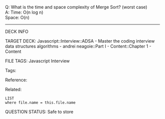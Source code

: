 Q: What is the time and space complexity of Merge Sort? (worst case)  
A: Time: O(n log n)  
Space: O(n)
<!--ID: 1690376045866-->

---

DECK INFO

TARGET DECK: Javascript::Interview::ADSA - Master the coding interview data structures algorithms - andrei neagoie::Part I - Content::Chapter 1 - Content

FILE TAGS: Javascript Interview

Tags:

Reference:

Related:

```dataview
LIST
where file.name = this.file.name
```

QUESTION STATUS: Safe to store